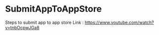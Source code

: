 # SubmitAppToAppStore
Steps to submit app to app store
Link : https://www.youtube.com/watch?v=tnbOcpwJGa8
